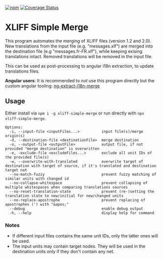[![npm](https://img.shields.io/npm/v/xliff-simple-merge)](https://www.npmjs.com/package/xliff-simple-merge)
[![Coverage Status](https://coveralls.io/repos/github/daniel-sc/xliff-simple-merge/badge.svg?branch=main)](https://coveralls.io/github/daniel-sc/xliff-simple-merge?branch=main)

# XLIFF Simple Merge

This program automates the merging of XLIFF files (version 1.2 and 2.0). 
New translations from the input file (e.g. "messages.xlf") are merged into the destination file (e.g "messages.fr-FR.xlf"), while keeping exising translations intact. 
Removed translations will be removed in the input file.

This can be used as post-processing to angular i18n extraction, to update translations files.

**Angular users**: It is recommended to _not_ use this program directly but the custom angular tooling: [ng-extract-i18n-merge](https://github.com/daniel-sc/ng-extract-i18n-merge)

## Usage

Either install via `npm i -g xliff-simple-merge` or run directly with `npx xliff-simple-merge`.

```text
Options:
  -i, --input-file <inputFiles...>          input file(s)/merge origin(s)
  -d, --destination-file <destinationFile>  merge destination
  -o, --output-file <outputFile>            output file, if not provided "merge destination" is overwritten
  -e, -exclude-file <excludeFiles...>       exclude all unit IDs of the provided file(s) 
  -w, --overwrite-with-translated           overwrite target of destination with target of source, if it's translated and destination target not
  --no-match-fuzzy                          prevent fuzzy matching of similar units with changed id
  --no-collapse-whitespace                  prevent collapsing of multiple whitespaces when comparing translations sources
  --no-reset-translation-state              prevent (re-)setting the translation state to new/initial for new/changed units
  --no-replace-apostrophe                   prevent replacing of apostrophes (') with "&apos;"
  --debug                                   enable debug output
  -h, --help                                display help for command
```

### Notes
* If different input files contains the same unit IDs, only the latter ones will be used.
* The input units may contain target nodes. They will be used in the destination units only if they don't contain any net.
